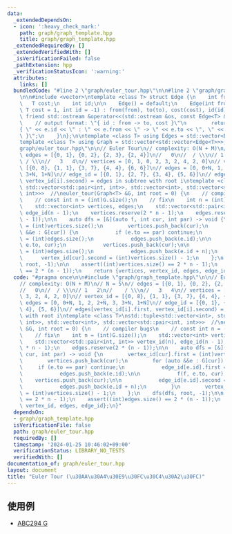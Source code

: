 ```yaml
---
data:
  _extendedDependsOn:
  - icon: ':heavy_check_mark:'
    path: graph/graph_template.hpp
    title: graph/graph_template.hpp
  _extendedRequiredBy: []
  _extendedVerifiedWith: []
  _isVerificationFailed: false
  _pathExtension: hpp
  _verificationStatusIcon: ':warning:'
  attributes:
    links: []
  bundledCode: "#line 2 \"graph/euler_tour.hpp\"\n\n#line 2 \"graph/graph_template.hpp\"\
    \n\n#include <vector>\ntemplate <class T> struct Edge {\n    int from, to;\n \
    \   T cost;\n    int id;\n\n    Edge() = default;\n    Edge(int from, int to,\
    \ T cost = 1, int id = -1) : from(from), to(to), cost(cost), id(id) {}\n\n   \
    \ friend std::ostream &operator<<(std::ostream &os, const Edge<T> &e) {\n    \
    \    // output format: \"{ id : from -> to, cost }\"\n        return os << \"\
    { \" << e.id << \" : \" << e.from << \" -> \" << e.to << \", \" << e.cost << \"\
    \ }\";\n    }\n};\n\ntemplate <class T> using Edges = std::vector<Edge<T>>;\n\
    template <class T> using Graph = std::vector<std::vector<Edge<T>>>;\n#line 4 \"\
    graph/euler_tour.hpp\"\n\n// Euler Tour\n// complexity: O(N + M)\n// N = 5\n//\
    \ edges = [{0, 1}, {0, 2}, {2, 3}, {2, 4}]\n//   0\n//  / \\\n// 1   2\n//   \
    \ / \\\n//   3   4\n// vertices = [0, 1, 0, 2, 3, 2, 4, 2, 0]\n// vertex_id =\
    \ [{0, 8}, {1, 1}, {3, 7}, {4, 4}, {6, 6}]\n// edges = [0, 0+N, 1, 2, 2+N, 3,\
    \ 3+N, 1+N]\n// edge_id = [{0, 1}, {2, 7}, {3, 4}, {5, 6}]\n// edges[vertex_id[i].first,\
    \ vertex_id[i].second) = edges in subtree with root i\ntemplate <class T>\nstd::tuple<std::vector<int>,\
    \ std::vector<std::pair<int, int>>, std::vector<int>, std::vector<std::pair<int,\
    \ int>>>  //\neuler_tour(Graph<T> &G, int root = 0) {\n    // compiler bugs\n\
    \    // const int n = (int)G.size();\n    // fix\n    int n = (int)G.size();\n\
    \    std::vector<int> vertices, edges;\n    std::vector<std::pair<int, int>> vertex_id(n),\
    \ edge_id(n - 1);\n    vertices.reserve(2 * n - 1);\n    edges.reserve(2 * (n\
    \ - 1));\n\n    auto dfs = [&](auto f, int cur, int par) -> void {\n        vertex_id[cur].first\
    \ = (int)vertices.size();\n        vertices.push_back(cur);\n        for (auto\
    \ &&e : G[cur]) {\n            if (e.to == par) continue;\n            edge_id[e.id].first\
    \ = (int)edges.size();\n            edges.push_back(e.id);\n\n            f(f,\
    \ e.to, cur);\n            vertices.push_back(cur);\n\n            edge_id[e.id].second\
    \ = (int)edges.size();\n            edges.push_back(e.id + n);\n        }\n  \
    \      vertex_id[cur].second = (int)vertices.size() - 1;\n    };\n    dfs(dfs,\
    \ root, -1);\n\n    assert((int)vertices.size() == 2 * n - 1);\n    assert((int)edges.size()\
    \ == 2 * (n - 1));\n    return {vertices, vertex_id, edges, edge_id};\n}\n"
  code: "#pragma once\n\n#include \"graph/graph_template.hpp\"\n\n// Euler Tour\n\
    // complexity: O(N + M)\n// N = 5\n// edges = [{0, 1}, {0, 2}, {2, 3}, {2, 4}]\n\
    //   0\n//  / \\\n// 1   2\n//    / \\\n//   3   4\n// vertices = [0, 1, 0, 2,\
    \ 3, 2, 4, 2, 0]\n// vertex_id = [{0, 8}, {1, 1}, {3, 7}, {4, 4}, {6, 6}]\n//\
    \ edges = [0, 0+N, 1, 2, 2+N, 3, 3+N, 1+N]\n// edge_id = [{0, 1}, {2, 7}, {3,\
    \ 4}, {5, 6}]\n// edges[vertex_id[i].first, vertex_id[i].second) = edges in subtree\
    \ with root i\ntemplate <class T>\nstd::tuple<std::vector<int>, std::vector<std::pair<int,\
    \ int>>, std::vector<int>, std::vector<std::pair<int, int>>>  //\neuler_tour(Graph<T>\
    \ &G, int root = 0) {\n    // compiler bugs\n    // const int n = (int)G.size();\n\
    \    // fix\n    int n = (int)G.size();\n    std::vector<int> vertices, edges;\n\
    \    std::vector<std::pair<int, int>> vertex_id(n), edge_id(n - 1);\n    vertices.reserve(2\
    \ * n - 1);\n    edges.reserve(2 * (n - 1));\n\n    auto dfs = [&](auto f, int\
    \ cur, int par) -> void {\n        vertex_id[cur].first = (int)vertices.size();\n\
    \        vertices.push_back(cur);\n        for (auto &&e : G[cur]) {\n       \
    \     if (e.to == par) continue;\n            edge_id[e.id].first = (int)edges.size();\n\
    \            edges.push_back(e.id);\n\n            f(f, e.to, cur);\n        \
    \    vertices.push_back(cur);\n\n            edge_id[e.id].second = (int)edges.size();\n\
    \            edges.push_back(e.id + n);\n        }\n        vertex_id[cur].second\
    \ = (int)vertices.size() - 1;\n    };\n    dfs(dfs, root, -1);\n\n    assert((int)vertices.size()\
    \ == 2 * n - 1);\n    assert((int)edges.size() == 2 * (n - 1));\n    return {vertices,\
    \ vertex_id, edges, edge_id};\n}"
  dependsOn:
  - graph/graph_template.hpp
  isVerificationFile: false
  path: graph/euler_tour.hpp
  requiredBy: []
  timestamp: '2024-01-25 10:46:02+09:00'
  verificationStatus: LIBRARY_NO_TESTS
  verifiedWith: []
documentation_of: graph/euler_tour.hpp
layout: document
title: "Euler Tour (\u30AA\u30A4\u30E9\u30FC\u30C4\u30A2\u30FC)"
---
```


## 使用例

- [ABC294 G](https://atcoder.jp/contests/abc294/submissions/39997126)
